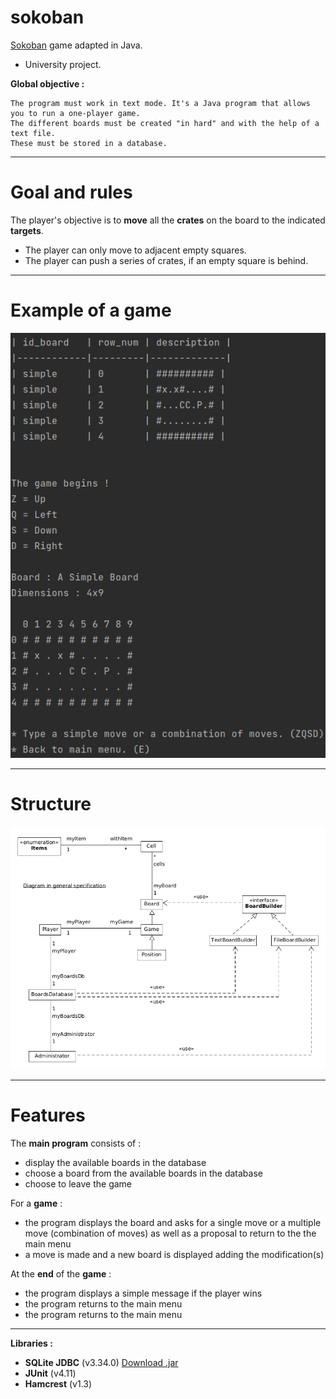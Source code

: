 # sokoban

[Sokoban](https://en.wikipedia.org/wiki/Sokoban) game adapted in Java.  

- University project.  

__Global objective :__ 
```
The program must work in text mode. It's a Java program that allows you to run a one-player game. 
The different boards must be created "in hard" and with the help of a text file. 
These must be stored in a database.
```
______________________________________

# Goal and rules

The player's objective is to __move__ all the __crates__ on the board to the indicated __targets__.

- The player can only move to adjacent empty squares.
- The player can push a series of crates, if an empty square is behind.

______________________________________

# Example of a game

![example](/img/example.png)

______________________________________

# Structure

![sokoban-general-specification](/img/sokoban-general-specification.png)

______________________________________

# Features

The __main program__ consists of :
- display the available boards in the database
- choose a board from the available boards in the database
- choose to leave the game

For a __game__ :
- the program displays the board and asks for a single move or a multiple move (combination of moves) as well as a proposal to return to the the main menu
- a move is made and a new board is displayed adding
the modification(s)

At the __end__ of the __game__ :
- the program displays a simple message if the player wins
- the program returns to the main menu
- the program returns to the main menu

______________________________________

__Libraries :__

- __SQLite JDBC__ (v3.34.0) [Download .jar](https://github.com/xerial/sqlite-jdbc/releases)
- __JUnit__ (v4.11)
- __Hamcrest__ (v1.3)
